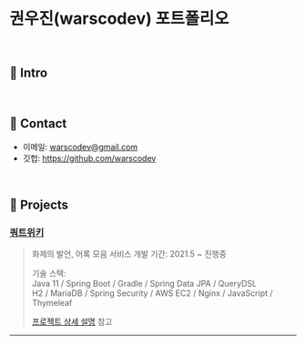 # 권우진(warscodev) 포트폴리오
>

</br>

## :pushpin: Intro

</br>

## :pushpin: Contact
- 이메일: warscodev@gmail.com
- 깃헙: https://github.com/warscodev

</br>

## :pushpin: Projects
### [쿼트위키](https://quot.wiki)
>화제의 발언, 어록 모음 서비스
>개발 기간: 2021.5 ~ 진행중
>  
>기술 스택:  
>Java 11 / Spring Boot / Gradle / Spring Data JPA / QueryDSL  
>H2 / MariaDB / Spring Security / AWS EC2 / Nginx / JavaScript / Thymeleaf
>  
>[프로젝트 상세 설명](https://github.com/warscodev/quot) 참고

---
